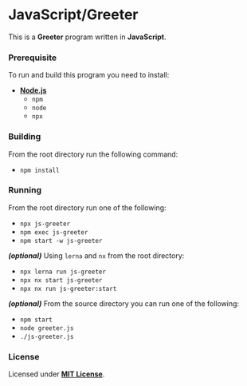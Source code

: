 # JavaScript/Greeter

This is a **Greeter** program written in **JavaScript**.

### Prerequisite

To run and build this program you need to install:

* [**Node.js**](https://nodejs.org/en/download/current)
  * `npm`
  * `node`
  * `npx`

### Building

From the root directory run the following command:

* `npm install`

### Running

From the root directory run one of the following:

* `npx js-greeter`
* `npm exec js-greeter`
* `npm start -w js-greeter`

_**(optional)**_ Using `lerna` and `nx` from the root directory:

* `npx lerna run js-greeter`
* `npx nx start js-greeter`
* `npx nx run js-greeter:start`

_**(optional)**_ From the source directory you can run one of the following:

* `npm start`
* `node greeter.js`
* `./js-greeter.js`

### License

Licensed under [**MIT License**](https://github.com/altersabeh/codes/blob/main/LICENSE).
